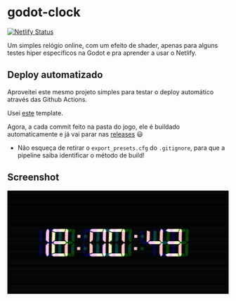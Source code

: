 # godot-clock

[![Netlify Status](https://api.netlify.com/api/v1/badges/269faabf-b19b-47b9-bf98-0747b9183dc6/deploy-status)](https://app.netlify.com/sites/godot-clock/deploys)

Um simples relógio online, com um efeito de shader, apenas para alguns testes hiper específicos na Godot e pra aprender a usar o Netlify.

## Deploy automatizado

Aproveitei este mesmo projeto simples para testar o deploy automático através das Github Actions.

Usei [este](https://github.com/firebelley/godot-export) template.

Agora, a cada commit feito na pasta do jogo, ele é buildado automaticamente e já vai parar nas [releases](https://github.com/renanstd/godot-clock/releases) 😃

- Não esqueça de retirar o `export_presets.cfg` do `.gitignore`, para que a pipeline saiba identificar o método de build!

## Screenshot

![screenshot](https://github.com/renanstd/godot-clock/blob/main/Images/clock.png)

